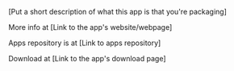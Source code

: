 [Put a short description of what this app is that you're packaging]

More info at [Link to the app's website/webpage]

Apps repository is at [Link to apps repository]

Download at [Link to the app's download page]

